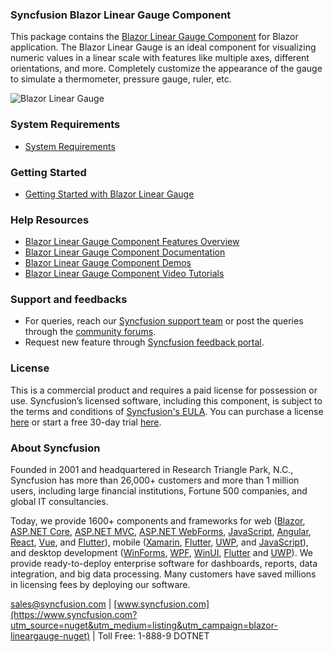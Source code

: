 ### Syncfusion Blazor Linear Gauge Component

This package contains the [Blazor Linear Gauge Component](https://www.syncfusion.com/blazor-components/blazor-linear-gauge?utm_source=nuget&utm_medium=listing&utm_campaign=blazor-lineargauge-nuget) for Blazor application. The Blazor Linear Gauge is an ideal component for visualizing numeric values in a linear scale with features like multiple axes, different orientations, and more. Completely customize the appearance of the gauge to simulate a thermometer, pressure gauge, ruler, etc.

![Blazor Linear Gauge](https://raw.githubusercontent.com/SyncfusionExamples/nuget-img/master/blazor/blazor-linear-gauge.png)

### System Requirements

* [System Requirements](https://blazor.syncfusion.com/documentation/system-requirements?utm_source=nuget&utm_medium=listing&utm_campaign=blazor-lineargauge-nuget)

### Getting Started

* [Getting Started with Blazor Linear Gauge](https://blazor.syncfusion.com/documentation/linear-gauge/getting-started?utm_source=nuget&utm_medium=listing&utm_campaign=blazor-lineargauge-nuget)

### Help Resources

* [Blazor Linear Gauge Component Features Overview](https://www.syncfusion.com/blazor-components/blazor-linear-gauge?utm_source=nuget&utm_medium=listing&utm_campaign=blazor-lineargauge-nuget)
* [Blazor Linear Gauge Component Documentation](https://blazor.syncfusion.com/documentation/linear-gauge/getting-started?utm_source=nuget&utm_medium=listing&utm_campaign=blazor-lineargauge-nuget)
* [Blazor Linear Gauge Component Demos](https://blazor.syncfusion.com/demos/linear-gauge/default-functionalities?utm_source=nuget&utm_medium=listing&utm_campaign=blazor-lineargauge-nuget)
* [Blazor Linear Gauge Component Video Tutorials](https://www.syncfusion.com/tutorial-videos/blazor/linear-gauge?utm_source=nuget&utm_medium=listing&utm_campaign=blazor-lineargauge-nuget)

### Support and feedbacks

* For queries, reach our [Syncfusion support team](https://www.syncfusion.com/support/directtrac/incidents/newincident?utm_source=nuget&utm_medium=listing&utm_campaign=blazor-lineargauge-nuget) or post the queries through the [community forums](https://www.syncfusion.com/forums/blazor-components?utm_source=nuget&utm_medium=listing&utm_campaign=blazor-lineargauge-nuget). 
* Request new feature through [Syncfusion feedback portal](https://www.syncfusion.com/feedback/blazor-components?utm_source=nuget&utm_medium=listing&utm_campaign=blazor-lineargauge-nuget).

### License

This is a commercial product and requires a paid license for possession or use. Syncfusion’s licensed software, including this component, is subject to the terms and conditions of [Syncfusion's EULA](https://www.syncfusion.com/eula/es/?utm_source=nuget&utm_medium=listing&utm_campaign=blazor-lineargauge-nuget). You can purchase a license [here](https://www.syncfusion.com/sales/products?utm_source=nuget&utm_medium=listing&utm_campaign=blazor-lineargauge-nuget) or start a free 30-day trial [here](https://www.syncfusion.com/account/manage-trials/start-trials?utm_source=nuget&utm_medium=listing&utm_campaign=blazor-lineargauge-nuget).

### About Syncfusion

Founded in 2001 and headquartered in Research Triangle Park, N.C., Syncfusion has more than 26,000+ customers and more than 1 million users, including large financial institutions, Fortune 500 companies, and global IT consultancies.
 
Today, we provide 1600+ components and frameworks for web ([Blazor](https://www.syncfusion.com/blazor-components?utm_source=nuget&utm_medium=listing&utm_campaign=blazor-lineargauge-nuget), [ASP.NET Core](https://www.syncfusion.com/aspnet-core-ui-controls?utm_source=nuget&utm_medium=listing&utm_campaign=blazor-lineargauge-nuget), [ASP.NET MVC](https://www.syncfusion.com/aspnet-mvc-ui-controls?utm_source=nuget&utm_medium=listing&utm_campaign=blazor-lineargauge-nuget), [ASP.NET WebForms](https://www.syncfusion.com/jquery/aspnet-webforms-ui-controls?utm_source=nuget&utm_medium=listing&utm_campaign=blazor-lineargauge-nuget), [JavaScript](https://www.syncfusion.com/javascript-ui-controls?utm_source=nuget&utm_medium=listing&utm_campaign=blazor-lineargauge-nuget), [Angular](https://www.syncfusion.com/angular-ui-components?utm_source=nuget&utm_medium=listing&utm_campaign=blazor-lineargauge-nuget), [React](https://www.syncfusion.com/react-ui-components?utm_source=nuget&utm_medium=listing&utm_campaign=blazor-lineargauge-nuget), [Vue](https://www.syncfusion.com/vue-ui-components?utm_source=nuget&utm_medium=listing&utm_campaign=blazor-lineargauge-nuget), and [Flutter](https://www.syncfusion.com/flutter-widgets?utm_source=nuget&utm_medium=listing&utm_campaign=blazor-lineargauge-nuget)), mobile ([Xamarin](https://www.syncfusion.com/xamarin-ui-controls?utm_source=nuget&utm_medium=listing&utm_campaign=blazor-lineargauge-nuget), [Flutter](https://www.syncfusion.com/flutter-widgets?utm_source=nuget&utm_medium=listing&utm_campaign=blazor-lineargauge-nuget), [UWP](https://www.syncfusion.com/uwp-ui-controls?utm_source=nuget&utm_medium=listing&utm_campaign=blazor-lineargauge-nuget), and [JavaScript](https://www.syncfusion.com/javascript-ui-controls?utm_source=nuget&utm_medium=listing&utm_campaign=blazor-lineargauge-nuget)), and desktop development ([WinForms](https://www.syncfusion.com/winforms-ui-controls?utm_source=nuget&utm_medium=listing&utm_campaign=blazor-lineargauge-nuget), [WPF](https://www.syncfusion.com/wpf-controls?utm_source=nuget&utm_medium=listing&utm_campaign=blazor-lineargauge-nuget), [WinUI](https://www.syncfusion.com/winui-controls?utm_source=nuget&utm_medium=listing&utm_campaign=blazor-lineargauge-nuget), [Flutter](https://www.syncfusion.com/flutter-widgets?utm_source=nuget&utm_medium=listing&utm_campaign=blazor-lineargauge-nuget) and [UWP](https://www.syncfusion.com/uwp-ui-controls?utm_source=nuget&utm_medium=listing&utm_campaign=blazor-lineargauge-nuget)). We provide ready-to-deploy enterprise software for dashboards, reports, data integration, and big data processing. Many customers have saved millions in licensing fees by deploying our software.

[sales@syncfusion.com](mailto:sales@syncfusion.com?Subject=Syncfusion%20Blazor%20-%20NuGet) | [www.syncfusion.com](https://www.syncfusion.com?utm_source=nuget&utm_medium=listing&utm_campaign=blazor-lineargauge-nuget) | Toll Free: 1-888-9 DOTNET